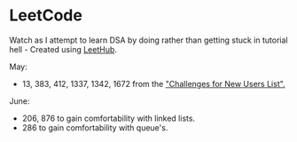 # LeetCode
Watch as I attempt to learn DSA by doing rather than getting stuck in tutorial hell - Created using [LeetHub](https://github.com/QasimWani/LeetHub).

May:
  - 13, 383, 412, 1337, 1342, 1672 from the ["Challenges for New Users List".](https://leetcode.com/problem-list/challenges-for-new-users/)

June:
  - 206, 876 to gain comfortability with linked lists.
  - 286 to gain comfortability with queue's.
